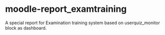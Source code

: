 # moodle-report_examtraining
A special report for Examination training system based on userquiz_monitor block as dashboard.
